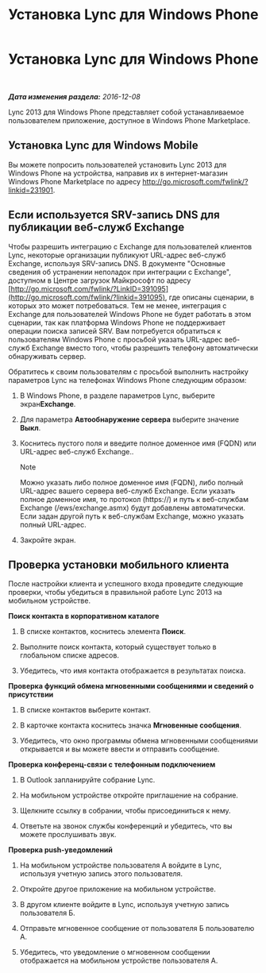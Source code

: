 ﻿---
title: Установка Lync для Windows Phone
TOCTitle: Установка Lync для Windows Phone
ms:assetid: bf502546-ff69-489f-a92e-a78b58803d53
ms:mtpsurl: https://technet.microsoft.com/ru-ru/library/Hh690996(v=OCS.15)
ms:contentKeyID: 52058306
ms.date: 12/10/2016
mtps_version: v=OCS.15
ms.translationtype: HT
---

# Установка Lync для Windows Phone

 

_**Дата изменения раздела:** 2016-12-08_

Lync 2013 для Windows Phone представляет собой устанавливаемое пользователем приложение, доступное в Windows Phone Marketplace.

## Установка Lync для Windows Mobile

Вы можете попросить пользователей установить Lync 2013 для Windows Phone на устройства, направив их в интернет-магазин Windows Phone Marketplace по адресу <http://go.microsoft.com/fwlink/?linkid=231901>.

## Если используется SRV-запись DNS для публикации веб-служб Exchange

Чтобы разрешить интеграцию с Exchange для пользователей клиентов Lync, некоторые организации публикуют URL-адрес веб-служб Exchange, используя SRV-запись DNS. В документе "Основные сведения об устранении неполадок при интеграции с Exchange", доступном в Центре загрузок Майкрософт по адресу [http://go.microsoft.com/fwlink/?LinkID=391095](http://go.microsoft.com/fwlink/?linkid=391095), где описаны сценарии, в которых это может потребоваться. Тем не менее, интеграция с Exchange для пользователей Windows Phone не будет работать в этом сценарии, так как платформа Windows Phone не поддерживает операции поиска записей SRV. Вам потребуется обратиться к пользователям Windows Phone с просьбой указать URL-адрес веб-служб Exchange вместо того, чтобы разрешить телефону автоматически обнаруживать сервер.

Обратитесь к своим пользователям с просьбой выполнить настройку параметров Lync на телефонах Windows Phone следующим образом:

1.  В Windows Phone, в разделе параметров Lync, выберите экран**Exchange**.

2.  Для параметра **Автообнаружение сервера** выберите значение **Выкл**.

3.  Коснитесь пустого поля и введите полное доменное имя (FQDN) или URL-адрес веб-служб Exchange..
    
    > [!note]  
    > Можно указать либо полное доменное имя (FQDN), либо полный URL-адрес вашего сервера веб-служб Exchange. Если указать полное доменное имя, то протокол (https://) и путь к веб-службам Exchange (/ews/exchange.asmx) будут добавлены автоматически. Если задан другой путь к веб-службам Exchange, можно указать полный URL-адрес.

4.  Закройте экран.

## Проверка установки мобильного клиента

После настройки клиента и успешного входа проведите следующие проверки, чтобы убедиться в правильной работе Lync 2013 на мобильном устройстве.

**Поиск контакта в корпоративном каталоге**

1.  В списке контактов, коснитесь элемента **Поиск**.

2.  Выполните поиск контакта, который существует только в глобальном списке адресов.

3.  Убедитесь, что имя контакта отображается в результатах поиска.

**Проверка функций обмена мгновенными сообщениями и сведений о присутствии**

1.  В списке контактов выберите контакт.

2.  В карточке контакта коснитесь значка **Мгновенные сообщения**.

3.  Убедитесь, что окно программы обмена мгновенными сообщениями открывается и вы можете ввести и отправить сообщение.

**Проверка конференц-связи с телефонным подключением**

1.  В Outlook запланируйте собрание Lync.

2.  На мобильном устройстве откройте приглашение на собрание.

3.  Щелкните ссылку в собрании, чтобы присоединиться к нему.

4.  Ответьте на звонок службы конференций и убедитесь, что вы можете прослушивать звук.

**Проверка push-уведомлений**

1.  На мобильном устройстве пользователя А войдите в Lync, используя учетную запись этого пользователя.

2.  Откройте другое приложение на мобильном устройстве.

3.  В другом клиенте войдите в Lync, используя учетную запись пользователя Б.

4.  Отправьте мгновенное сообщение от пользователя Б пользователю А.

5.  Убедитесь, что уведомление о мгновенном сообщении отображается на мобильном устройстве пользователя А.

